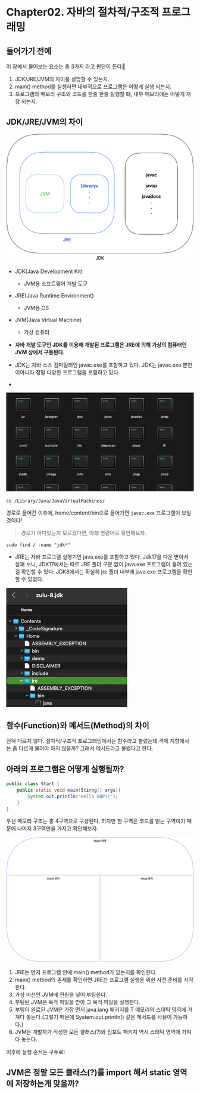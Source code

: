 # Chapter02. 자바의 절차적/구조적 프로그래밍

## 들어가기 전에
이 장에서 물어보는 요소는 총 3가지 라고 판단이 든다🤔

1. JDK/JRE/JVM의 차이를 설명할 수 있는지.
2. main() method를 실행하면 내부적으로 프로그램은 어떻게 실행 되는지.
3. 프로그램의 메모리 구조와 코드를 한줄 한줄 실행할 떄, 내부 메모리에는 어떻게 저장 되는지.

## JDK/JRE/JVM의 차이

![img_3.png](img_3.png)

* JDK(Java Development Kit)
  * JVM용 소프트웨어 개발 도구
* JRE(Java Runtime Environment)
  * JVM용 OS
* JVM(Java Virtual Machine)
  * 가상 컴퓨터

* **자바 개발 도구인 JDK를 이용해 개발된 프로그램은 JRE에 의해 가상의 컴퓨터인 JVM 상에서 구동된다.**
* JDK는 자바 소스 컴파일러인 javac.exe를 포함하고 있다. JDK는 javac.exe 뿐만이아니라 정말 다양한 프로그램을 포함하고 있다.
* 
![img.png](img.png)

```shell
cd /Library/Java/JavaVirtualMachines/
```

경로로 들어간 이후에, home/content/bin으로 들어가면 `javac.exe` 프로그램이 보일 것이다! 

> 경로가 어디있는지 모르겠다면, 아래 명령어로 확인해보자.

```shell
sudo find / -name "jdk*"
```

* JRE는 자바 프로그램 실행기인 java.exe를 포함하고 있다.
Jdk17을 다운 받아서 살펴 보니, JDK17에서는 따로 JRE 폴더 구분 없이 java.exe 프로그램이 들어 있는걸 확인할 수 있다. JDK8에서는 확실히 jre 폴더 내부에 java.exe 프로그램을 확인할 수 있었다.

![img_1.png](img_1.png)


## 함수(Function)와 메서드(Method)의 차이

전혀 다르지 않다. 절차적/구조적 프로그래밍에서는 함수라고 불렀는데 객체 지향에서는 좀 다르게 불러야 하지 않을까? 그래서 메서드라고 불렀다고 한다.


## 아래의 프로그램은 어떻게 실행될까?

```java
public class Start {
	public static void main(Stirng[] args){
		System.out.println("Hello OOP!!");
    }
}
```

우선 메모리 구조는 총 4구역으로 구성된다. 하지만 한 구역은 코드를 읽는 구역이기 때문에 나머지 3구역만을 가지고 확인해보자.

![img_4.png](img_4.png)

1. JRE는 먼저 프로그램 안에 main() method가 있는지를 확인한다.
2. main() method의 존재를 확인하면 JRE는 프로그램 실행을 위한 사전 준비를 시작한다.
3. 가상 머신인 JVM에 전원을 넣어 부팅한다.
4. 부팅된 JVM은 목적 파일을 받아 그 목적 파일을 실행한다.
5. 부팅이 완료된 JVM은 가장 먼저 java.lang 패키지를 T 메모리의 스태틱 영역에 가져다 놓는다.(그렇기 때문에 System.out.println() 같은 메서드를 사용이 가능하다.)
6. JVM은 개발자가 작성한 모든 클래스(?)와 임포트 패키지 역시 스태틱 영역에 가져다 놓는다.

이후에 실행 순서는 구두로!



## JVM은 정말 모든 클래스(?)를 import 해서 static 영역에 저장하는게 맞을까?

